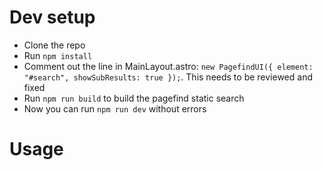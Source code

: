 # Dev setup

- Clone the repo
- Run `npm install`
- Comment out the line in MainLayout.astro: `new PagefindUI({ element: "#search", showSubResults: true });`.
This needs to be reviewed and fixed
- Run `npm run build` to build the pagefind static search
- Now you can run `npm run dev` without errors

# Usage

